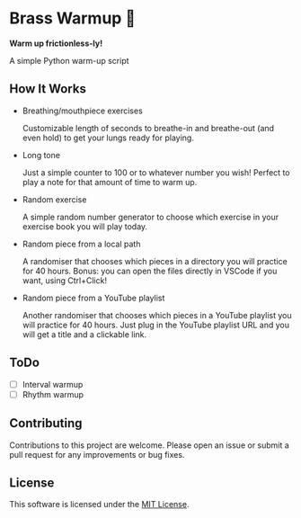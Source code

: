 # Brass Warmup 🎺
**Warm up frictionless-ly!**

A simple Python warm-up script

## How It Works
- Breathing/mouthpiece exercises

    Customizable length of seconds to breathe-in and breathe-out (and even hold) to get your lungs ready for playing.
- Long tone

    Just a simple counter to 100 or to whatever number you wish! Perfect to play a note for that amount of time to warm up.
- Random exercise

    A simple random number generator to choose which exercise in your exercise book you will play today.
- Random piece from a local path

    A randomiser that chooses which pieces in a directory you will practice for 40 hours. Bonus: you can open the files directly in VSCode if you want, using Ctrl+Click!
- Random piece from a YouTube playlist
    
    Another randomiser that chooses which pieces in a YouTube playlist you will practice for 40 hours. Just plug in the YouTube playlist URL and you will get a title and a clickable link.


## ToDo
- [ ] Interval warmup
- [ ] Rhythm warmup

## Contributing
Contributions to this project are welcome. Please open an issue or submit a pull request for any improvements or bug fixes.

## License
This software is licensed under the [MIT License](https://mit-license.org/).

